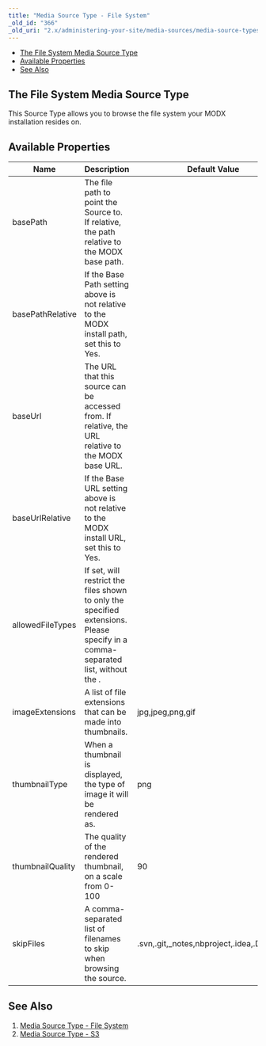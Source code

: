```yaml
---
title: "Media Source Type - File System"
_old_id: "366"
_old_uri: "2.x/administering-your-site/media-sources/media-source-types/media-source-type-file-system"
---
```


- [The File System Media Source Type](#MediaSourceType-FileSystem-TheFileSystemMediaSourceType)
- [Available Properties](#MediaSourceType-FileSystem-AvailableProperties)
- [See Also](#MediaSourceType-FileSystem-SeeAlso)



## The File System Media Source Type

This Source Type allows you to browse the file system your MODX installation resides on.

## Available Properties

| Name | Description | Default Value |
|------|-------------|---------------|
| basePath | The file path to point the Source to. If relative, the path relative to the MODX base path. |
| basePathRelative | If the Base Path setting above is not relative to the MODX install path, set this to Yes. |
| baseUrl | The URL that this source can be accessed from. If relative, the URL relative to the MODX base URL. |
| baseUrlRelative | If the Base URL setting above is not relative to the MODX install URL, set this to Yes. |
| allowedFileTypes | If set, will restrict the files shown to only the specified extensions. Please specify in a comma-separated list, without the . |  |
| imageExtensions | A list of file extensions that can be made into thumbnails. | jpg,jpeg,png,gif |
| thumbnailType | When a thumbnail is displayed, the type of image it will be rendered as. | png |
| thumbnailQuality | The quality of the rendered thumbnail, on a scale from 0-100 | 90 |
| skipFiles | A comma-separated list of filenames to skip when browsing the source. | .svn,.git,\_notes,nbproject,.idea,.DS\_Store |

## See Also

1. [Media Source Type - File System](administering-your-site/media-sources/media-source-types/media-source-type-file-system)
2. [Media Source Type - S3](administering-your-site/media-sources/media-source-types/media-source-type-s3)